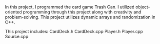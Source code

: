 In this project, I programmed the card game Trash Can. I utilized object-oriented programming through this project along with creativity and problem-solving. 
This project utilizes dynamic arrays and randomization in C++.

This project includes:
  CardDeck.h
  CardDeck.cpp
  Player.h
  Player.cpp
  Source.cpp
